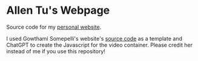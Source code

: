 # Allen Tu's Webpage

Source code for my [personal website](https://tuallen.github.io).

I used Gowthami Somepelli's website's [source code](https://github.com/somepago/somepago.github.io) as a template and ChatGPT to create the Javascript for the video container.
Please credit her instead of me if you use this repository!
